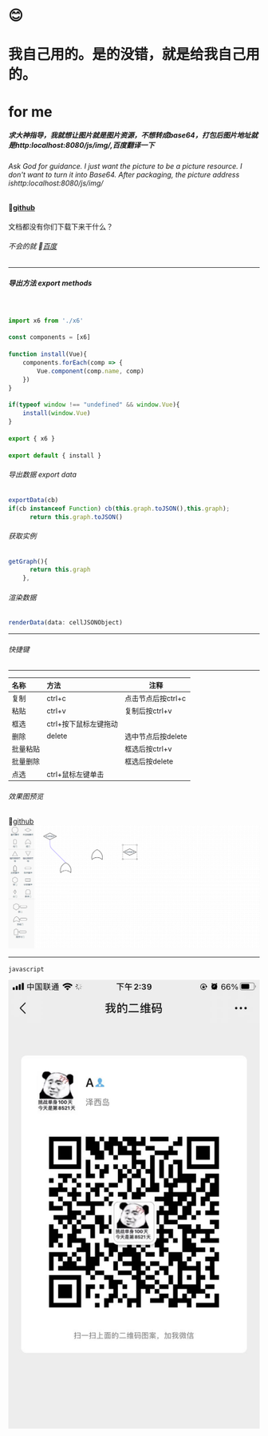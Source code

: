 # &#128522;
# 我自己用的。是的没错，就是给我自己用的。
# for me

##### 求大神指导，我就想让图片就是图片资源，不想转成base64，打包后图片地址就是http:localhost:8080/js/img/,百度翻译一下
###### Ask God for guidance. I just want the picture to be a picture resource. I don't want to turn it into Base64. After packaging, the picture address ishttp:localhost:8080/js/img/
#### &#128640;[github](https://github.com/w569638598/obstacle-wl.git)

文档都没有你们下载下来干什么？ 
###### 不会的就 &#128640;[百度](https://www.baidu.com)
----

##### 导出方法 export methods
```javascript


import x6 from './x6'

const components = [x6]

function install(Vue){
    components.forEach(comp => {
        Vue.component(comp.name, comp)
    })
}

if(typeof window !== "undefined" && window.Vue){
    install(window.Vue)
}

export { x6 }

export default { install }
```
###### 导出数据 export data
```javascript
exportData(cb)
if(cb instanceof Function) cb(this.graph.toJSON(),this.graph);
      return this.graph.toJSON()
```

###### 获取实例

```javascript
getGraph(){
      return this.graph
    },
```


###### 渲染数据
```javascript
renderData(data: cellJSONObject)
```
---- 


###### 快捷键
-----------------
| 名称 | 方法 | 注释 |
| :----| :----| ----|
|复制|ctrl+c|点击节点后按ctrl+c|
|粘贴|ctrl+v|复制后按ctrl+v|
|框选|ctrl+按下鼠标左键拖动|
|删除|delete|选中节点后按delete|
|批量粘贴||框选后按ctrl+v|
|批量删除||框选后按delete|
|点选|ctrl+鼠标左键单击|


###### 效果图预览
&#128640;[github](https://github.com/w569638598/obstacle-wl.git)
![](preview.png)

----------------
`javascript`

![](call.jpg)